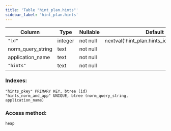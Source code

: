 ```yaml
---
title: 'Table "hint_plan.hints"'
sidebar_label: 'hint_plan.hints'
---
```

Column       |  Type   | Nullable |                   Default                   | Storage  | Description 
-------------------|---------|----------|---------------------------------------------|----------|-------------
`"id"`                | integer | not null | nextval('hint_plan.hints_id_seq'::regclass) | plain    | 
norm_query_string | text    | not null |                                             | extended | 
application_name  | text    | not null |                                             | extended | 
`"hints"`             | text    | not null |                                             | extended | 
### Indexes:
```
"hints_pkey" PRIMARY KEY, btree (id)
"hints_norm_and_app" UNIQUE, btree (norm_query_string, application_name)
```
### Access method:
```
heap
```